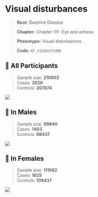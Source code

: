 # Visual disturbances

> **Root:** Baseline Disease  

> **Chapter:** Chapter VII- Eye and adnexa  

> **Phenotype:** Visual disturbances  

> **Code:** `H7_VISUDISTURB`

## 🧪 All Participants  
> Sample size: **210902**  
> Cases: **3028**  
> Controls: **207874**
<img src="/Disease/Figures/ALL/Incidence/H7_VISUDISTURB.png"/>
<CsvTable src="/Disease/Data/ALL/Incidence/COX_H7_VISUDISTURB.csv" label="🔍 View full results" />

## 👨 In Males  
> Sample size: **99840**  
> Cases: **1403**  
> Controls: **98437**
<img src="/Disease/Figures/Male/Incidence/H7_VISUDISTURB.png"/>
<CsvTable src="/Disease/Data/Male/Incidence/COX_H7_VISUDISTURB.csv" label="🔍 View full results" />

## 👩 In Females  
> Sample size: **111062**  
> Cases: **1625**  
> Controls: **109437**
<img src="/Disease/Figures/Female/Incidence/H7_VISUDISTURB.png"/>
<CsvTable src="/Disease/Data/Female/Incidence/COX_H7_VISUDISTURB.csv" label="🔍 View full results" />
